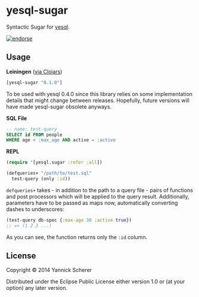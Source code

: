 # yesql-sugar

Syntactic Sugar for [yesql](https://github.com/krisajenkins/yesql).

[![endorse](https://api.coderwall.com/xsc/endorsecount.png)](https://coderwall.com/xsc)

## Usage

__Leiningen__ ([via Clojars](https://clojars.org/yesql-sugar))

```clojure
[yesql-sugar "0.1.0"]
```

To be used with yesql 0.4.0 since this library relies on some implementation details that
might change between releases. Hopefully, future versions will have made yesql-sugar obsolete
anyways.

__SQL File__

```sql
-- name: test-query
SELECT id FROM people
WHERE age < :max_age AND active = :active
```

__REPL__

```clojure
(require '[yesql.sugar :refer :all])

(defqueries+ "/path/to/test.sql"
  test-query (only :id))
```

`defqueries+` takes - in addition to the path to a query file - pairs of functions and
post processors which will be applied to the query result. Additionally, parameters
have to be passed as maps now, automatically converting dashes to underscores:

```clojure
(test-query db-spec {:max-age 30 :active true})
;; => (1 2 3 ...)
```

As you can see, the function returns only the `:id` column.

## License

Copyright &copy; 2014 Yannick Scherer

Distributed under the Eclipse Public License either version 1.0 or (at
your option) any later version.
